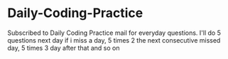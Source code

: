 # Daily-Coding-Practice
Subscribed to Daily Coding Practice mail for everyday questions. I'll do 5 questions next day if i miss a day, 
5 times 2 the next consecutive missed day, 5 times 3 day after that and so on
